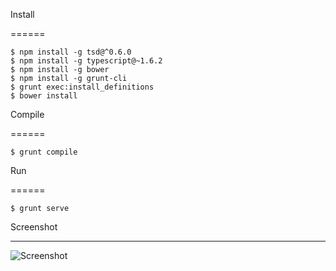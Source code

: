 Install

======


```
$ npm install -g tsd@^0.6.0
$ npm install -g typescript@~1.6.2
$ npm install -g bower
$ npm install -g grunt-cli
$ grunt exec:install_definitions
$ bower install
```

Compile

======


```
$ grunt compile
```


Run

======


```
$ grunt serve
```

Screenshot

------

![Screenshot](https://github.com/d3trax/agileConf/blob/master/docs/resized_snapshot4.png "Screenshot")
